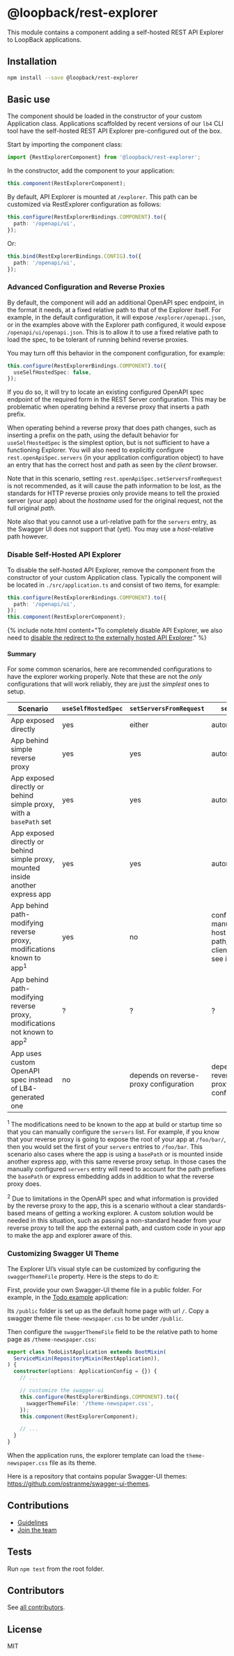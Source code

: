 # @loopback/rest-explorer

This module contains a component adding a self-hosted REST API Explorer to
LoopBack applications.

## Installation

```sh
npm install --save @loopback/rest-explorer
```

## Basic use

The component should be loaded in the constructor of your custom Application
class. Applications scaffolded by recent versions of our `lb4` CLI tool have the
self-hosted REST API Explorer pre-configured out of the box.

Start by importing the component class:

```ts
import {RestExplorerComponent} from '@loopback/rest-explorer';
```

In the constructor, add the component to your application:

```ts
this.component(RestExplorerComponent);
```

By default, API Explorer is mounted at `/explorer`. This path can be customized
via RestExplorer configuration as follows:

```ts
this.configure(RestExplorerBindings.COMPONENT).to({
  path: '/openapi/ui',
});
```

Or:

```ts
this.bind(RestExplorerBindings.CONFIG).to({
  path: '/openapi/ui',
});
```

### Advanced Configuration and Reverse Proxies

By default, the component will add an additional OpenAPI spec endpoint, in the
format it needs, at a fixed relative path to that of the Explorer itself. For
example, in the default configuration, it will expose `/explorer/openapi.json`,
or in the examples above with the Explorer path configured, it would expose
`/openapi/ui/openapi.json`. This is to allow it to use a fixed relative path to
load the spec, to be tolerant of running behind reverse proxies.

You may turn off this behavior in the component configuration, for example:

```ts
this.configure(RestExplorerBindings.COMPONENT).to({
  useSelfHostedSpec: false,
});
```

If you do so, it will try to locate an existing configured OpenAPI spec endpoint
of the required form in the REST Server configuration. This may be problematic
when operating behind a reverse proxy that inserts a path prefix.

When operating behind a reverse proxy that does path changes, such as inserting
a prefix on the path, using the default behavior for `useSelfHostedSpec` is the
simplest option, but is not sufficient to have a functioning Explorer. You will
also need to explicitly configure `rest.openApiSpec.servers` (in your
application configuration object) to have an entry that has the correct host and
path as seen by the _client_ browser.

Note that in this scenario, setting `rest.openApiSpec.setServersFromRequest` is
not recommended, as it will cause the path information to be lost, as the
standards for HTTP reverse proxies only provide means to tell the proxied server
(your app) about the _hostname_ used for the original request, not the full
original _path_.

Note also that you cannot use a url-relative path for the `servers` entry, as
the Swagger UI does not support that (yet). You may use a _host_-relative path
however.

### Disable Self-Hosted API Explorer

To disable the self-hosted API Explorer, remove the component from the
constructor of your custom Application class. Typically the component will be
located in `./src/application.ts` and consist of two items, for example:

```ts
this.configure(RestExplorerBindings.COMPONENT).to({
  path: '/openapi/ui',
});
this.component(RestExplorerComponent);
```

{% include note.html content="To completely disable API Explorer, we also need
to [disable the redirect to the externally hosted API Explorer](./Server.html#disable-redirect-to-api-explorer)." %}

#### Summary

For some common scenarios, here are recommended configurations to have the
explorer working properly. Note that these are not the _only_ configurations
that will work reliably, they are just the _simplest_ ones to setup.

| Scenario                                                                            | `useSelfHostedSpec` | `setServersFromRequest`                | `servers`                                                        |
| ----------------------------------------------------------------------------------- | ------------------- | -------------------------------------- | ---------------------------------------------------------------- |
| App exposed directly                                                                | yes                 | either                                 | automatic                                                        |
| App behind simple reverse proxy                                                     | yes                 | yes                                    | automatic                                                        |
| App exposed directly or behind simple proxy, with a `basePath` set                  | yes                 | yes                                    | automatic                                                        |
| App exposed directly or behind simple proxy, mounted inside another express app     | yes                 | yes                                    | automatic                                                        |
| App behind path-modifying reverse proxy, modifications known to app<sup>1</sup>     | yes                 | no                                     | configure manually as host-relative path, as clients will see it |
| App behind path-modifying reverse proxy, modifications not known to app<sup>2</sup> | ?                   | ?                                      | ?                                                                |
| App uses custom OpenAPI spec instead of LB4-generated one                           | no                  | depends on reverse-proxy configuration | depends on reverse-proxy configuration                           |

<sup>1</sup> The modifications need to be known to the app at build or startup
time so that you can manually configure the `servers` list. For example, if you
know that your reverse proxy is going to expose the root of your app at
`/foo/bar/`, then you would set the first of your `servers` entries to
`/foo/bar`. This scenario also cases where the app is using a `basePath` or is
mounted inside another express app, with this same reverse proxy setup. In those
cases the manually configured `servers` entry will need to account for the path
prefixes the `basePath` or express embedding adds in addition to what the
reverse proxy does.

<sup>2</sup> Due to limitations in the OpenAPI spec and what information is
provided by the reverse proxy to the app, this is a scenario without a clear
standards-based means of getting a working explorer. A custom solution would be
needed in this situation, such as passing a non-standard header from your
reverse proxy to tell the app the external path, and custom code in your app to
make the app and explorer aware of this.

### Customizing Swagger UI Theme

The Explorer UI’s visual style can be customized by configuring the
`swaggerThemeFile` property. Here is the steps to do it:

First, provide your own Swagger-UI theme file in a public folder. For example,
in the
[Todo example](https://github.com/strongloop/loopback-next/tree/master/examples/todo)
application:

Its `/public` folder is set up as the default home page with url `/`. Copy a
swagger theme file `theme-newspaper.css` to be under `/public`.

Then configure the `swaggerThemeFile` field to be the relative path to home page
as `/theme-newspaper.css`:

```ts
export class TodoListApplication extends BootMixin(
  ServiceMixin(RepositoryMixin(RestApplication)),
) {
  constructor(options: ApplicationConfig = {}) {
    // ...

    // customize the swagger-ui
    this.configure(RestExplorerBindings.COMPONENT).to({
      swaggerThemeFile: '/theme-newspaper.css',
    });
    this.component(RestExplorerComponent);

    // ...
  }
}
```

When the application runs, the explorer template can load the
`theme-newspaper.css` file as its theme.

Here is a repository that contains popular Swagger-UI themes:
https://github.com/ostranme/swagger-ui-themes.

## Contributions

- [Guidelines](https://github.com/strongloop/loopback-next/blob/master/docs/CONTRIBUTING.md)
- [Join the team](https://github.com/strongloop/loopback-next/issues/110)

## Tests

Run `npm test` from the root folder.

## Contributors

See
[all contributors](https://github.com/strongloop/loopback-next/graphs/contributors).

## License

MIT
